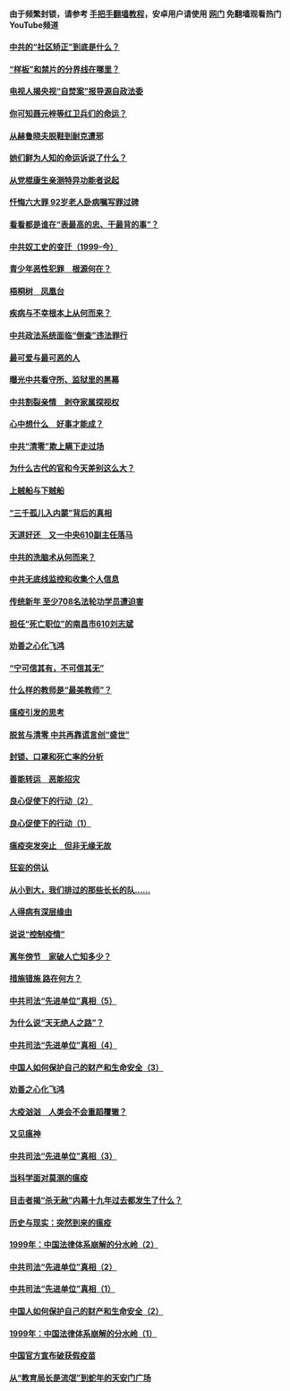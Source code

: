 #### 由于频繁封锁，请参考 [手把手翻墙教程](https://github.com/gfw-breaker/guides/wiki/)，安卓用户请使用 [网门](https://github.com/gfw-breaker/nogfw/blob/master/dl.md?t=04091400) 免翻墙观看热门YouTube频道 

#### [中共的“社区矫正”到底是什么？](../pages/19/422870.md?t=04091400) 

#### [“样板”和禁片的分界线在哪里？](../pages/19/422704.md?t=04091400) 

#### [电视人揭央视“自焚案”报导源自政法委](../pages/19/422770.md?t=04091400) 

#### [你可知聂元梓等红卫兵们的命运？](../pages/19/422848.md?t=04091400) 

#### [从赫鲁晓夫脱鞋到耐克遭邪](../pages/19/422826.md?t=04091400) 

#### [她们鲜为人知的命运诉说了什么？](../pages/19/422754.md?t=04091400) 

#### [从党棍康生亲测特异功能者说起](../pages/19/422657.md?t=04091400) 

#### [忏悔六大罪 92岁老人卧病嘱写罪过碑](../pages/19/422750.md?t=04091400) 

#### [看看都是谁在“表最高的忠、干最背的事”？](../pages/19/422703.md?t=04091400) 

#### [中共奴工史的变迁（1999-今）](../pages/19/422656.md?t=04091400) 

#### [青少年恶性犯罪　根源何在？](../pages/19/422449.md?t=04091400) 

#### [梧桐树　凤凰台](../pages/19/422442.md?t=04091400) 

#### [疾病与不幸根本上从何而来？](../pages/19/422438.md?t=04091400) 

#### [中共政法系统面临“倒查”违法罪行](../pages/19/422497.md?t=04091400) 

#### [最可爱与最可恶的人](../pages/19/422448.md?t=04091400) 

#### [曝光中共看守所、监狱里的黑幕](../pages/19/422390.md?t=04091400) 

#### [中共割裂亲情　剥夺家属探视权](../pages/19/422364.md?t=04091400) 

#### [心中想什么　好事才能成？](../pages/19/422318.md?t=04091400) 

#### [中共“清零”欺上瞒下走过场](../pages/19/422306.md?t=04091400) 

#### [为什么古代的官和今天差别这么大？](../pages/19/422228.md?t=04091400) 

#### [上贼船与下贼船](../pages/19/422276.md?t=04091400) 

#### [“三千孤儿入内蒙”背后的真相](../pages/19/422229.md?t=04091400) 

#### [天道好还　又一中央610副主任落马](../pages/19/422155.md?t=04091400) 

#### [中共的洗脑术从何而来？](../pages/19/422154.md?t=04091400) 

#### [中共无底线监控和收集个人信息](../pages/19/422039.md?t=04091400) 

#### [传统新年 至少708名法轮功学员遭迫害](../pages/19/421946.md?t=04091400) 

#### [担任“死亡职位”的南昌市610刘志斌](../pages/19/421957.md?t=04091400) 

#### [劝善之心化飞鸿](../pages/19/421164.md?t=04091400) 

#### [“宁可信其有，不可信其无”](../pages/19/421691.md?t=04091400) 

#### [什么样的教师是“最美教师”？](../pages/19/421755.md?t=04091400) 

#### [瘟疫引发的思考](../pages/19/421594.md?t=04091400) 

#### [脱贫与清零 中共再靠谎言创“盛世”](../pages/19/421590.md?t=04091400) 

#### [封锁、口罩和死亡率的分析](../pages/19/421495.md?t=04091400) 

#### [善能转运　恶能招灾](../pages/19/421334.md?t=04091400) 

#### [良心促使下的行动（2）](../pages/19/421361.md?t=04091400) 

#### [良心促使下的行动（1）](../pages/19/421302.md?t=04091400) 

#### [瘟疫突发突止　但非无缘无故](../pages/19/421281.md?t=04091400) 

#### [狂妄的供认](../pages/19/421199.md?t=04091400) 

#### [从小到大，我们排过的那些长长的队……](../pages/19/421243.md?t=04091400) 

#### [人得病有深层缘由](../pages/19/420864.md?t=04091400) 

#### [说说“控制疫情”](../pages/19/420831.md?t=04091400) 

#### [离年傍节　家破人亡知多少？](../pages/19/420563.md?t=04091400) 

#### [措施错施  路在何方？](../pages/19/420076.md?t=04091400) 

#### [中共司法“先进单位”真相（5）](../pages/19/419453.md?t=04091400) 

#### [为什么说“天无绝人之路”？](../pages/19/419618.md?t=04091400) 

#### [中共司法“先进单位”真相（4）](../pages/19/419452.md?t=04091400) 

#### [中国人如何保护自己的财产和生命安全（3）](../pages/19/419405.md?t=04091400) 

#### [劝善之心化飞鸿](../pages/19/418758.md?t=04091400) 

#### [大疫汹汹　人类会不会重蹈覆辙？](../pages/19/419691.md?t=04091400) 

#### [又见瘟神](../pages/19/419225.md?t=04091400) 

#### [中共司法“先进单位”真相（3）](../pages/19/419451.md?t=04091400) 

#### [当科学面对莫测的瘟疫](../pages/19/419625.md?t=04091400) 

#### [目击者揭“杀无赦”内幕十九年过去都发生了什么？](../pages/19/419617.md?t=04091400) 

#### [历史与现实：突然到来的瘟疫](../pages/19/419619.md?t=04091400) 

#### [1999年：中国法律体系崩解的分水岭（2）](../pages/19/419455.md?t=04091400) 

#### [中共司法“先进单位”真相（2）](../pages/19/419450.md?t=04091400) 

#### [中共司法“先进单位”真相（1）](../pages/19/419449.md?t=04091400) 

#### [中国人如何保护自己的财产和生命安全（2）](../pages/19/419404.md?t=04091400) 

#### [1999年：中国法律体系崩解的分水岭（1）](../pages/19/419454.md?t=04091400) 

#### [中国官方宣布破获假疫苗](../pages/19/419504.md?t=04091400) 

#### [从“教育局长是流氓”到蛇年的天安门广场](../pages/19/419470.md?t=04091400) 

